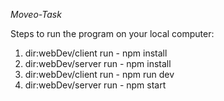 *Moveo-Task*

Steps to run the program on your local computer:
1. dir:webDev/client
   run - npm install
2. dir:webDev/server
   run - npm install
3. dir:webDev/client
   run - npm run dev
4. dir:webDev/server
   run - npm start
